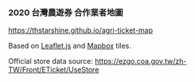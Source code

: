 ### 2020 台灣農遊券 合作業者地圖

https://thstarshine.github.io/agri-ticket-map

Based on [Leaflet.js](https://leafletjs.com/) and [Mapbox](https://www.mapbox.com/) tiles.

Official store data source: https://ezgo.coa.gov.tw/zh-TW/Front/ETicket/UseStore
